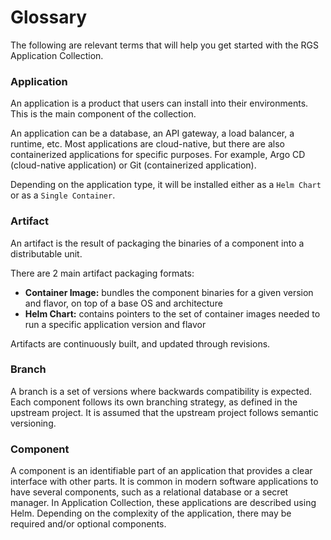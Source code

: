 # Glossary

The following are relevant terms that will help you get started with the RGS Application Collection.

### Application

An application is a product that users can install into their environments. This is the main component of the collection.

An application can be a database, an API gateway, a load balancer, a runtime, etc. Most applications are cloud-native, but there are also containerized applications for specific purposes. For example, Argo CD (cloud-native application) or Git (containerized application).

Depending on the application type, it will be installed either as a `Helm Chart` or as a `Single Container`.

### Artifact

An artifact is the result of packaging the binaries of a component into a distributable unit.

There are 2 main artifact packaging formats:

- **Container Image:** bundles the component binaries for a given version and flavor, on top of a base OS and architecture
- **Helm Chart:** contains pointers to the set of container images needed to run a specific application version and flavor

Artifacts are continuously built, and updated through revisions.

### Branch

A branch is a set of versions where backwards compatibility is expected. Each component follows its own branching strategy, as defined in the upstream project. It is assumed that the upstream project follows semantic versioning.

### Component

A component is an identifiable part of an application that provides a clear interface with other parts. It is common in modern software applications to have several components, such as a relational database or a secret manager. In Application Collection, these applications are described using Helm. Depending on the complexity of the application, there may be required and/or optional components.